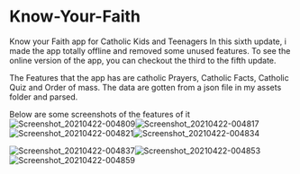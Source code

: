 # Know-Your-Faith
Know your Faith app for Catholic Kids and Teenagers
In this sixth update, i made the app totally offline and removed some unused features. 
To see the online version of the app, you can checkout the third to the fifth update. 

The Features that the app has are catholic Prayers, Catholic Facts, Catholic Quiz and Order of mass. 
The data are gotten from a json file in my assets folder and parsed. 

Below are some screenshots of the features of it
![Screenshot_20210422-004809](https://user-images.githubusercontent.com/60844538/115636771-f9d74080-a2a1-11eb-84e3-1fb579b0c68b.png)![Screenshot_20210422-004817](https://user-images.githubusercontent.com/60844538/115636777-fba10400-a2a1-11eb-9dab-8db36b48668d.png)
![Screenshot_20210422-004821](https://user-images.githubusercontent.com/60844538/115636780-fd6ac780-a2a1-11eb-8970-d7c14acc531d.png)![Screenshot_20210422-004834](https://user-images.githubusercontent.com/60844538/115636781-ff348b00-a2a1-11eb-9ac5-ed9aff3808ff.png)

![Screenshot_20210422-004837](https://user-images.githubusercontent.com/60844538/115636783-0196e500-a2a2-11eb-9cc4-1c9150ba2c7b.png)![Screenshot_20210422-004853](https://user-images.githubusercontent.com/60844538/115636785-0360a880-a2a2-11eb-8dfb-7f4d1c4641c6.png)
![Screenshot_20210422-004859](https://user-images.githubusercontent.com/60844538/115636795-09568980-a2a2-11eb-8cc9-1e96327fda46.png)


